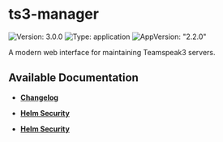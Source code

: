 # ts3-manager

![Version: 3.0.0](https://img.shields.io/badge/Version-3.0.0-informational?style=flat-square) ![Type: application](https://img.shields.io/badge/Type-application-informational?style=flat-square) ![AppVersion: "2.2.0"](https://img.shields.io/badge/AppVersion-"2.2.0"-informational?style=flat-square)

A modern web interface for maintaining Teamspeak3 servers.

## Available Documentation

- [**Changelog**](CHANGELOG)

- [**Helm Security**](container-security)

- [**Helm Security**](helm-security)

